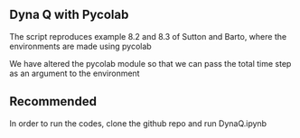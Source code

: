 
## Dyna Q with Pycolab

The script reproduces example 8.2 and 8.3 of Sutton and Barto, where the environments are made using pycolab

We have altered the pycolab module so that we can pass the total time step as an argument to the environment 




## Recommended
In order to run the codes, clone the github repo and run DynaQ.ipynb
